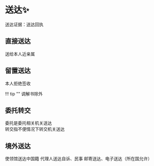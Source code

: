# 送达✨

送达证据：送达回执

## 直接送达

送给本人近亲属

## 留置送达

本人拒绝签收

!!! tip ""
        调解书除外

## 委托转交

委托是委托相关机关送达   
转交指不便情况下转交机关送达

## 境外送达
使领馆送达中国籍
代理人送达自诉、民事
邮寄送达、电子送达（所在国允许）